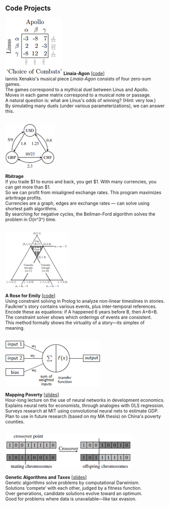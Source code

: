 ﻿Code Projects
-------------

![](/static/img/linaia-cc.png)
**Linaia-Agon** \[[code](https://github.com/gjoncas/Xenakis)\]<br>
Iannis Xenakis\'s musical piece *Linaia-Agon* consists of four zero-sum games.<br>
The games correspond to a mythical duel between Linus and Apollo.<br>
Moves in each game matrix correspond to a musical note or passage.<br>
A natural question is: what are Linus\'s odds of winning? (Hint: very low.)<br>
By simulating many duels (under various parameterizations), we can answer this.
<br><br>

![](/static/img/currency-graph-tiny.png)

**Rbitrage**<br>
If you trade $1 to euros and back, you get $1. With many currencies, you can get more than $1.<br>
So we can profit from misaligned exchange rates. This program maximizes arbritrage profits.<br>
Currencies are a graph, edges are exchange rates — can solve using shortest path algorithms.<br>
By searching for negative cycles, the Bellman-Ford algorithm solves the problem in O(n^3^) time.
<br><br>

![](/static/img/simplex-tiny.png)

**A Rose for Emily** \[[code](https://github.com/gjoncas/A-Rose-for-Emily)\]<br>
Using constraint solving in Prolog to analyze non-linear timeslines in stories.<br>
Faulkner\'s story contains various events, plus inter-temporal references.<br>
Encode these as equations: if A happened 6 years before B, then A+6=B.<br>
The constraint solver shows which orderings of events are consistent.<br>
This method formally shows the virtuality of a story—its simplex of meaning.
<br><br>

![](/static/img/neural-net-tiny.png)

**Mapping Poverty** \[[slides](https://github.com/gjoncas/Computational-Economics/blob/master/neural%20networks.pdf)\]<br>
Hour-long lecture on the use of neural networks in development economics.<br>
Explains neural nets for economists, through analogies with OLS regression.<br>
Surveys research at MIT using convolutional neural nets to estimate GDP.<br>
Plan to use in future research (based on my MA thesis) on China\'s poverty counties.
<br><br>

![](/static/img/genetic-algos-tiny.png)

**Genetic Algorithms and Taxes** \[[slides](https://github.com/gjoncas/Computational-Economics/blob/master/genetic%20algorithms.pdf)\]<br>
Genetic algorithms solve problems by computational Darwinism.<br>
Solutions ‘compete’ with each other, judged by a fitness function.<br>
Over generations, candidate solutions evolve toward an optimum.<br>
Good for problems where data is unavailable—like tax evasion.
